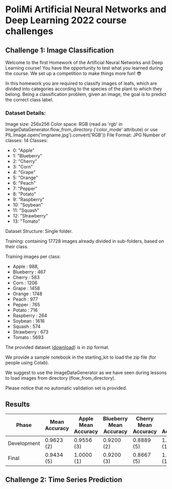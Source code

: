 # PoliMi **Artificial Neural Networks and Deep Learning** 2022 course challenges

## Challenge 1: Image Classification

Welcome to the first Homework of the Artificial Neural Networks and Deep Learning course! You have the opportunity to test what you learned during the course. We set up a competition to make things more fun! 😎

In this homework you are required to classify images of leafs, which are divided into categories according to the species of the plant to which they belong. Being a classification problem, given an image, the goal is to predict the correct class label.

### Dataset Details:
Image size: 256x256
Color space: RGB (read as 'rgb' in ImageDataGenerator.flow_from_directory ('color_mode' attribute) or use PIL.Image.open('imgname.jpg').convert('RGB'))
File Format: JPG
Number of classes: 14
Classes:
- 0: "Apple"
- 1: "Blueberry"
- 2: "Cherry"
- 3: "Corn"
- 4: "Grape"
- 5: "Orange"
- 6: "Peach"
- 7: "Pepper"
- 8: "Potato"
- 9: "Raspberry"
- 10: "Soybean"
- 11: "Squash"
- 12: "Strawberry"
- 13: "Tomato"

Dataset Structure: Single folder.

Training: containing 17728 images already divided in sub-folders, based on their class.

Training images per class:
- Apple : 988, 
- Blueberry : 467
- Cherry : 583
- Corn : 1206
- Grape : 1458
- Orange : 1748
- Peach : 977
- Pepper : 765
- Potato : 716
- Raspberry : 264
- Soybean : 1616
- Squash : 574
- Strawberry : 673
- Tomato : 5693


The provided dataset ([download](https://drive.google.com/file/d/11iZ3AZ1OrUU4TimBlFVneV0e7-_HrWgu/view?usp=sharing)) is in zip format. 

We provide a sample notebook in the starting_kit to load the zip file (for people using Colab).

We suggest to use the ImageDataGenerator as we have seen during lessons to load images from directory (flow_from_directory).

Please notice that no automatic validation set is provided.


## Results
 Phase| Mean Accuracy| Apple Mean Accuracy| Blueberry Mean Accuracy| Cherry Mean Accuracy| Corn Mean Accuracy| Grape Mean Accuracy| Orange Mean Accuracy| Peach Mean Accuracy| Pepper Mean Accuracy| Potato Mean Accuracy| Raspberry Mean Accuracy| Soybean Mean Accuracy| Squash Mean Accuracy| Strawberry Mean Accuracy| Tomato Mean Accuracy| Healthy Mean Accuracy| Unhealthy Mean Accuracy| Wild Mean Accuracy|
|-|-|-|-|-|-|-|-|-|-|-|-|-|-|-|-|-|-|-|
Development| 0.9623 (2)| 0.9556 (3)| 0.9200 (2)| 0.8889 (5)| 1.0000 (1)| 0.9778 (2)| 0.9600 (2)| 1.0000 (1)| 0.9556 (3)| 0.9778 (2)| 1.0000 (1)| 0.9200 (3)| 0.9200 (3)| 0.9778 (2)| 0.9778 (2)| 0.9964 (2)| 1.0000 (1)| 0.7286 (2)|
Final| 0.9434 (5)| 1.0000 (1)| 0.9200 (3)| 0.8667 (5)| 1.0000 (1)| 1.0000 (1)| 0.8800 (4)| 0.9333 (3)| 0.9556 (2)| 0.9333 (4)| 1.0000 (1)| 0.8000 (6)| 0.8400 (4)| 0.9556 (3)| 1.0000 (1)| 0.9893 (4)| 0.9889 (3)| 0.6429 (5)|

## Challenge 2: Time Series Prediction
